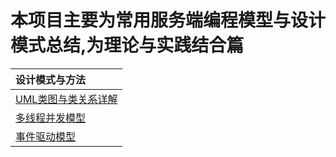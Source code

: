 # 本项目主要为常用服务端编程模型与设计模式总结,为理论与实践结合篇

|设计模式与方法|
| :------ |
|[UML类图与类关系详解](src/main/java/com/xiu/fastarchdegin/uml)|
|[多线程并发模型](src/main/java/com/xiu/fastarchdegin/multhreadmodle)|
|[事件驱动模型](src/main/java/com/xiu/fastarchdegin/eventmodle)|
